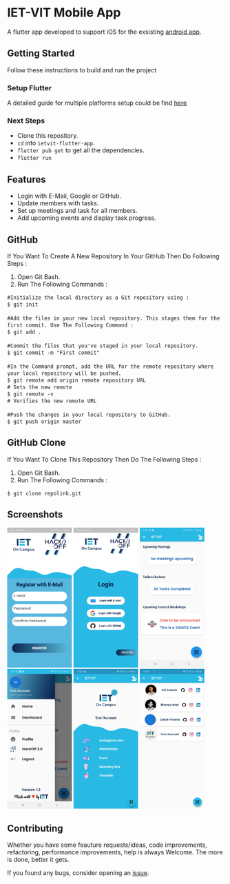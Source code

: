 # IET-VIT Mobile App

A flutter app developed to support iOS for the exsisting [android app](https://github.com/Team-Fourth-Dimension/IET-VIT_app).

## Getting Started

Follow these instructions to build and run the project

### Setup Flutter

A detailed guide for multiple platforms setup could be find [here](https://flutter.dev/docs/get-started/install/)

### Next Steps

- Clone this repository.
- `cd` into `ietvit-flutter-app`.
- `flutter pub get` to get all the dependencies.
- `flutter run`

## Features
 - Login with E-Mail, Google or GitHub.
 - Update members with tasks.
 - Set up meetings and task for all members.
 - Add upcoming events and display task progress.

## GitHub 

If You Want To Create A New Repository In Your GitHub Then Do Following Steps :
1) Open Git Bash.
2) Run The Following Commands :
```git
#Initialize the local directory as a Git repository using :
$ git init

#Add the files in your new local repository. This stages them for the first commit. Use The Following Command :
$ git add .

#Commit the files that you've staged in your local repository.
$ git commit -m "First commit"

#In the Command prompt, add the URL for the remote repository where your local repository will be pushed.
$ git remote add origin remote repository URL
# Sets the new remote
$ git remote -v
# Verifies the new remote URL

#Push the changes in your local repository to GitHub.
$ git push origin master
```

## GitHub  Clone

If You Want To Clone This Repository Then Do The Following Steps :
1) Open Git Bash.
2) Run The Following Commands :
```git
$ git clone repolink.git
```

## Screenshots

<p>
<img src="assets/app_ss/register.jpg" alt="Splash View" width="150">
<img src="assets/app_ss/login.jpg" alt="Home View" width="150">
<img src="assets/app_ss/home.jpg" alt="Splash View" width="150">
<img src="assets/app_ss/drawer.jpg" alt="Splash View" width="150">
<img src="assets/app_ss/profile.jpg" alt="Splash View" width="150">
<img src="assets/app_ss/peers.jpg" alt="Splash View" width="150">
</p>


## Contributing

Whether you have some feauture requests/ideas, code improvements, refactoring, performance improvements, help is always Welcome. The more is done, better it gets.

If you found any bugs, consider opening an [issue](https://github.com/Team-Fourth-Dimension/ietvit-flutter-app/issues).